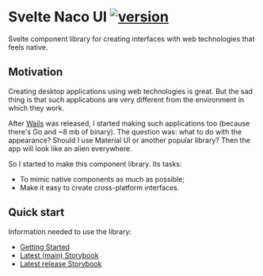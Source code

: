 # Svelte Naco UI [![version](https://img.shields.io/npm/v/@naco-ui/svelte)](https://www.npmjs.com/package/@naco-ui/svelte)

Svelte component library for creating interfaces with web technologies that feels native.

## Motivation

Creating desktop applications using web technologies is great. But the sad thing is that such applications are very different from the environment in which they work.

After [Wails](https://wails.io/) was released, I started making such applications too (because there's Go and ~8 mb of binary). The question was: what to do with the appearance? Should I use Material UI or another popular library? Then the app will look like an alien everywhere.

So I started to make this component library. Its tasks:

- To mimic native components as much as possible;
- Make it easy to create cross-platform interfaces.

## Quick start

Information needed to use the library:

- [Getting Started](https://naco-ui.github.io/svelte-naco/?path=/docs/documentation-getting-started--docs)
- [Latest (main) Storybook](https://naco-ui.netlify.app/)
- [Latest release Storybook](https://naco.myrt.co/)
